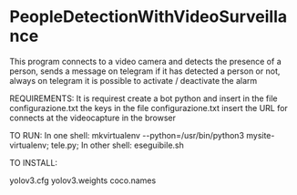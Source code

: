 # PeopleDetectionWithVideoSurveillance
This program connects to a video camera and detects the presence of a person, sends a message on telegram if it has detected a person or not, always on telegram it is possible to activate / deactivate the alarm

REQUIREMENTS:
  It is requirest create a bot python and insert in the file configurazione.txt the keys
  in the file configurazione.txt insert the URL for connects at the videocapture in the browser


TO RUN:
In one shell:
  mkvirtualenv --python=/usr/bin/python3 mysite-virtualenv;
  tele.py;
In other shell:
  eseguibile.sh


TO INSTALL:

  yolov3.cfg
  yolov3.weights
  coco.names
